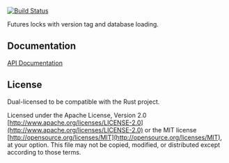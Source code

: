 [![Build Status](https://travis-ci.org/danylaporte/flock.svg?branch=master)](https://travis-ci.org/danylaporte/flock)

Futures locks with version tag and database loading.

## Documentation
[API Documentation](https://danylaporte.github.io/flock/flock)

## License

Dual-licensed to be compatible with the Rust project.

Licensed under the Apache License, Version 2.0
[http://www.apache.org/licenses/LICENSE-2.0](http://www.apache.org/licenses/LICENSE-2.0) or the MIT license
[http://opensource.org/licenses/MIT](http://opensource.org/licenses/MIT), at your
option. This file may not be copied, modified, or distributed
except according to those terms.